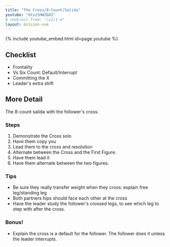 ```yaml
---
title: "The Cross/8-Count/Salida"
youtube: "mtvzSHWZb8I"
# redirect_from: "/v1/1-e"
layout: mission-vue
---
```

{% include youtube_embed.html id=page.youtube %}

## Checklist

* Frontality
* Vs Six Count: Default/Interrupt
* Committing the X
* Leader's extra shift

## More Detail

The 8-count salida with the follower's cross.

### Steps

1. Demonstrate the Cross solo
2. Have them copy you
3. Lead them to the cross and resolution
4. Alternate between the Cross and the First Figure. 
5. Have them lead it
6. Have them alternate between the two figures. 

### Tips

* Be sure they really transfer weight when they cross: explain free leg/standing leg
* Both partners hips should face each other at the cross
* Have the leader study the follower's crossed legs, to see which leg to step with after the cross. 

### Bonus! 

* Explain the cross is a default for the follower. The follower does it unless the leader interrupts. 
